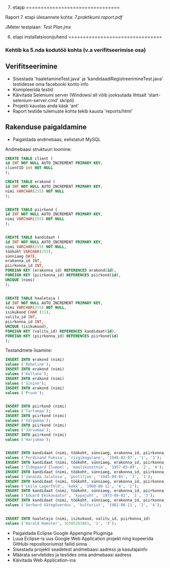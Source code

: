 7. etapp
================================

Raport 7. etapi ülesannete kohta: _7.praktikumi.raport.pdf_

JMeter testplaan: _Test Plan.jmx_



6. etapi installatsioonijuhend
================================

### Kehtib ka 5.nda kodutöö kohta (v.a verifitseerimise osa)


## Verifitseerimine

* Sisestada 'haaletamineTest.java' ja 'kandidaadiRegistreerimineTest.java' testidesse oma facebooki konto info
* Komipleerida testid
* Käivitada Seleniumi server (Windowsi all võib jooksutada lihtsalt 'start-selenium-server.cmd' skripti)
* Projekti kaustas anda käsk 'ant'
* Raport testide tulemuste kohta tekib kausta 'reports/html'


## Rakenduse paigaldamine

* Paigaldada andmebaas, eelistatult MySQL

Andmebaasi struktuuri loomine: 

```SQL
CREATE TABLE client (
id INT NOT NULL AUTO_INCREMENT PRIMARY KEY, 
clientID int NOT NULL
);

CREATE TABLE erakond (
id INT NOT NULL AUTO_INCREMENT PRIMARY KEY,
nimi VARCHAR(255) NOT NULL
);


CREATE TABLE piirkond (
id INT NOT NULL AUTO_INCREMENT PRIMARY KEY,
nimi VARCHAR(255) NOT NULL
);


CREATE TABLE kandidaat (
id INT NOT NULL AUTO_INCREMENT PRIMARY KEY,
nimi VARCHAR(255) NOT NULL,
töökoht VARCHAR(255),
sünniaeg DATE,
erakonna_id INT,
piirkonna_id INT,
FOREIGN KEY (erakonna_id) REFERENCES erakond(id),
FOREIGN KEY (piirkonna_id) REFERENCES piirkond(id),
UNIQUE (nimi)
);


CREATE TABLE haaletaja (
id INT NOT NULL AUTO_INCREMENT PRIMARY KEY,
nimi VARCHAR(255) NOT NULL,
isikukood CHAR (11),
valitu_id INT,
piirkonna_id INT,
UNIQUE (isikukood),
FOREIGN KEY (valitu_id) REFERENCES kandidaat(id),
FOREIGN KEY (piirkonna_id) REFERENCES piirkond(id)
);
```



Testandmete lisamine:

```SQL
INSERT INTO erakond (nimi)
values ('Roheline');
INSERT INTO erakond (nimi)
values ('Kollane');
INSERT INTO erakond (nimi)
values ('Sinine');
INSERT INTO erakond (nimi)
values ('Pruun');


INSERT INTO piirkond (nimi)
values ('Tartumaa');
INSERT INTO piirkond (nimi)
values ('Valgamaa');
INSERT INTO piirkond (nimi)
values ('Järvamaa');
INSERT INTO piirkond (nimi)
values ('Harjumaa');


INSERT INTO kandidaat (nimi, töökoht, sünniaeg, erakonna_id, piirkonna_id)
values ('Ferdinand Fuksia', 'riigikogulane', '1948-02-07', '1', '3');
INSERT INTO kandidaat (nimi, töökoht, sünniaeg, erakonna_id, piirkonna_id)
values ('Ildegaard Ilumeel', 'maalikunstnik', '1957-05-09', '2', '4');
INSERT INTO kandidaat (nimi, töökoht, sünniaeg, erakonna_id, piirkonna_id)
values ('Janaida Jalutova', 'postiljon', '1945-09-01', '3', '1');
INSERT INTO kandidaat (nimi, töökoht, sünniaeg, erakonna_id, piirkonna_id)
values ('Leila Lagerfeld', 'kokk', '1960-08-12', '4', '2');
INSERT INTO kandidaat (nimi, töökoht, sünniaeg, erakonna_id, piirkonna_id)
values ('Eduard Ekskavaator', 'kopajuht', '1973-09-02', '1', '3');
INSERT INTO kandidaat (nimi, töökoht, sünniaeg, erakonna_id, piirkonna_id)
values ('Gerhard Gätegõverdus', 'kulturist', '1982-06-11', '2', '4');


INSERT INTO haaletaja (nimi, isikukood, valitu_id, piirkonna_id)
values ('Harald Hamster', 35505263861, '1', '3');
```


* Paigaldada Eclipse Google Appengine Pluginiga
* Luua Eclipse-is uus Google Web Application projekt ning kopeerida GitHubi repositooriumist failid sinna
* Sisestada projekti seadetest andmebaasi aadress ja kasutajainfo
* Määrata servletides ja testides oma andmebaasi aadress 
* Käivitada Web Application-ina

